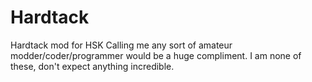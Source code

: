 # Hardtack
Hardtack mod for HSK
Calling me any sort of amateur modder/coder/programmer would be a huge compliment. I am none of these, don't expect anything incredible. 

